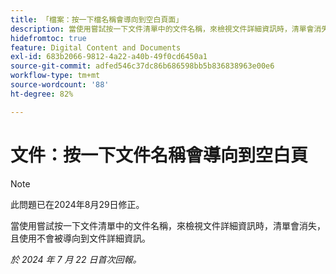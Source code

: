 ```yaml
---
title: 「檔案：按一下檔名稱會導向到空白頁面」
description: 當使用嘗試按一下文件清單中的文件名稱，來檢視文件詳細資訊時，清單會消失，且使用不會被導向到文件詳細資訊。
hidefromtoc: true
feature: Digital Content and Documents
exl-id: 683b2066-9812-4a22-a40b-49f0cd6450a1
source-git-commit: adfed546c37dc86b686598bb5b836838963e00e6
workflow-type: tm+mt
source-wordcount: '88'
ht-degree: 82%

---
```


# 文件：按一下文件名稱會導向到空白頁

>[!NOTE]
>
>此問題已在2024年8月29日修正。

當使用嘗試按一下文件清單中的文件名稱，來檢視文件詳細資訊時，清單會消失，且使用不會被導向到文件詳細資訊。

_於 2024 年 7 月 22 日首次回報。_
